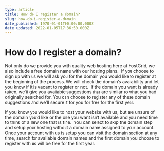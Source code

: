 ```yaml
---
type: article
title: How do I register a domain?
slug: how-do-i-register-a-domain
date_published: 1970-01-01T00:00:00.000Z
date_updated: 2022-01-05T17:36:50.000Z
---
```


# How do I register a domain?

Not only do we provide you with quality web hosting here at HostGrid, we also include a free domain name with our hosting plans.  If you choose to sign up with us we will ask you for the domain you would like to register at the beginning of the process. We will check the domain’s availability and let you know if it is vacant to register or not.  If the domain you want is already taken, we’ll give you available suggestions that are similar to what you had originally searched for. You can choose to register any of these domain suggestions and we’ll secure it for you for free for the first year.

If you know you would like to host your website with us, but are unsure of the domain you’d like or the one you want isn’t available and you need time to think of a new one that is fine.  You can select to skip the domain step and setup your hosting without a domain name assigned to your account. Once your account with us is setup you can visit the domain section at any time, search for available domain names and the first domain you choose to register with us will be free for the first year.